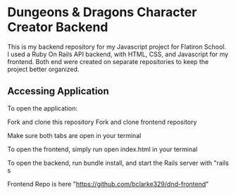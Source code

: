 Dungeons & Dragons Character Creator Backend
========

This is my backend repository for my Javascript project for Flatiron School.
I used a Ruby On Rails API backend, with HTML, CSS, and Javascript for my frontend. 
Both end were created on separate repositories to keep the project better organized.

Accessing Application
-----------
To open the application:

Fork and clone this repository
Fork and clone frontend repository

Make sure both tabs are open in your terminal

To open the frontend, simply run open index.html in your terminal

To open the backend, run bundle install, and start the Rails server with "rails s

Frontend Repo is here "https://github.com/bclarke329/dnd-frontend"